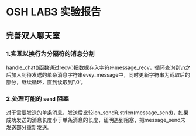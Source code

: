 # OSH LAB3 实验报告

## 完善双人聊天室

### 1.实现以换行为分隔符的消息分割

handle_chat()函数通过recv()把数据存入字符串message_recv，循环查询到\n之后加入到待发送的单条消息字符串evey_message中，同时更新字符串为截取后的部分，继续循环，直到读取到'\0'。

### 2.处理可能的 `send` 阻塞

对于需要发送的单条消息，发送后比较len_send和strlen(message_send)，如果成功发送的消息长度小于单条消息的长度，证明遇到阻塞，把message_send未发送部分重新发送。

##

